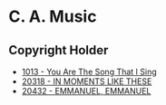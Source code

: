 # C. A. Music

## Copyright Holder

- [1013 - You Are The Song That I Sing](/hymns/1013.md)
- [20318 - IN MOMENTS LIKE THESE](/hymns/20318.md)
- [20432 - EMMANUEL, EMMANUEL](/hymns/20432.md)

